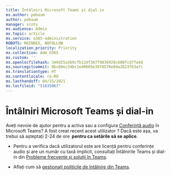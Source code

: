 ```yaml
---
title: Întâlniri Microsoft Teams și dial-in
ms.author: pebaum
author: pebaum
manager: scotv
ms.audience: Admin
ms.topic: article
ms.service: o365-administration
ROBOTS: NOINDEX, NOFOLLOW
localization_priority: Priority
ms.collection: Adm_O365
ms.custom: ''
ms.openlocfilehash: 340d25a3b9cfb12df367f9836928c608fcd7fa4d
ms.sourcegitcommit: 8bc60ec34bc1e40685e3976576e04a2623f63a7c
ms.translationtype: HT
ms.contentlocale: ro-RO
ms.lasthandoff: 04/15/2021
ms.locfileid: "51835067"
---
```

# <a name="microsoft-teams-meetings-and-dial-in"></a>Întâlniri Microsoft Teams și dial-in

Aveți nevoie de ajutor pentru a activa sau a configura [Conferință audio](https://docs.microsoft.com/microsoftteams/audio-conferencing-in-office-365) în Microsoft Teams? A fost creat recent acest utilizator ? Dacă este așa, va trebui să așteptați 2-24 de ore  **pentru ca setările să se aplice**.

- Pentru a verifica dacă utilizatorul este are licență pentru conferințe audio și are un număr cu taxă implicit, consultați Întâlnirile Teams și dial-in din [Probleme frecvente și soluții în Teams](https://docs.microsoft.com/microsoftteams/known-issues).

- Aflați cum să [gestionați politicile de întâlnire din Teams](https://docs.microsoft.com/microsoftteams/meeting-policies-in-teams). 

